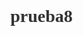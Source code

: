 # prueba8
<!DOCTYPE html>
<html lang="en">
<head>
    <meta charset="UTF-8">
    <meta name="viewport" content="width=device-width, initial-scale=1.0">
    <title>principiante</title>
</head>
<body>
    <style>
        body {
            min-height: 100vh;
            font-family: 'MingLiU', cursive;
            color: #333;
            margin: 0;
            padding: 0;
            background: url(./fondo_cubo.jpg) ;
            text-align: center;
       } 
         .container {
           max-width: 800px;
           margin: 20px auto;
           padding: 20px;
           border: 1px solid #ccc;
           border-radius: 12px;
           box-shadow: 0 0 10px rgba(0, 0, 0, 0.1);
           background-color: rgb(24, 65, 58);
           color: white;
         }
         h1 {
           text-align: center;
         }
         h2{
           text-align: center;
         }
         p {
           line-height: 1.6;
           text-align: left;
         }
         li{
           color: white;
           text-align: left;
        }
        ul{
           list-style-position: inside; 
                       padding: 0; 
                       margin: 0;
        }
        img{
         max-width: 200px;
         border-radius: 10px;
         margin-top: 1.5rem;
         text-align: left;
         }
         button{
           border:0;
           background-image: linear-gradient(
               150deg,
               black,
               white
               #00DDFF
           );
           border-radius: 8px;
       color:black;
       display: flex;
       font-size: 18px;
       padding: 4px;
       cursor: pointer;
       transition: .3s;
       }
       
       button span{
           background-color:  rgb(24, 65, 58);
           padding: 16px 24px;
           border-radius: 6px;
           transition: .3s;
       }
       button:hover span {
           background: none;
       }
       button:active {
           transform: scale(0,9)
       }
       header{
         padding: 2px 5px;
         background-color: transparent;
       }
       .parrafos{
         display: flex;
         margin:25px;
       }
       .pf1{
         margin: 0px 135px;
       }
       .pf2{
         margin: 0px 10px;
       }
       .pf3{
         margin: 0px 125px;
       }
       .pf4{
         margin: 0px 140px;
       }
       .pf5{
         margin: 0px -5px 100px;
       }
       .pf6{
         margin: 0px 100px;
       }
       .pf7{
         margin: 60px 225px;
       }
       .pf8{
         margin: 60px -100px 25px;
       }
       .imagenes{
         margin: -75px;
       }
       .imagenes1{
         margin: 25px;
       }
       .pf9{
         margin: 0px 200px;
       }
       .pf10{
         margin: 0px -100px;
       }
       .pf11{
         margin: 0px 300px;
       }
       .pf12{
         margin: 0px 200px;
       }
       .pf13{
         margin: 0px -100px;
       }
       .pf14{
         margin: 0px 200px;
       }
       .pf15{
         margin: 0px -100px;
       }
       .pf16{
         margin: 25px -20px;
       }
       .pf17{
         margin: 0px 200px;
       }
       .pf18{
         margin: 0px -130px;
       }
       .pf19{
         margin: 0px 335px;
       }
       .footer1{
         margin: 0px 200px;
       }
    </style>
    <div class="container">
    <p>Ahora que ya sabesmos lo basico para resolver el cubo rubik 3x3, 
    haremos los pasos en cada una de las capas.</p>
    <h2>Cómo hacer la primera cara del cubo de rubik primera cruz blanca</h2>
    <p>En la primera capa vamos a comenzar armando la cara blanca (aunque puedes empezar por cualquier cara)
        Lo primero que hay que hacer es una cruz blanca, hay que tener en cuenta que debemos unirlo con el mismo color de las aristas.
        No necesitas ningún algoritmo para hacer eso, es algo intuitivo que necesita un 
        poco de práctica para entender</p>
        <img style="max-width: 300px;" src="curz_blanca.webp">
    <p>Aunque es sencillo te dejare algunos algoritmos para que sepas los movimientos que debes hacer</p>
    <header>
    <img src="ANCLA.jpg">
    <img src="olvide_contraseña1.png">
    <img src="paso1_caso3.webp">
    </header>
    <div class="parrafos">
        <p class="pf1">U’ R’ U F’</p>          
        <p class="pf2">F’ U’ R U</p>                    
        <p class="pf3">U’ R U</p>
    </div>
    <h2>Resolver las esquinas blancas</h2>
    <p>Una vez tengamos la cruz blanca tendremos que insertar las esquinas que tienen el color blanco en su lugar correcto para terminar la primera capa. 
       Es decir, en este paso únicamente prestaremos atención a aquellas esquinas que tengan una de sus caras de color blanco. Este paso también es muy 
       sencillo.Solo tenemos cinco posibles situaciones y podremos solucionarlas con el mismo algoritmo.</p>
    <p>Con la cruz blanca hacia arriba, buscamos alguna esquina con color blanco, pudiendo obtener alguno de los siguientes casos:</p>
    <ul>
    <li>Primer caso. En la capa inferior tenemos una esquina en la que el color blanco se queda mirando hacia nosotros. Para ponerla en su posición correcta, 
    lo primero que tenemos que hacer es colocar la esquina justo debajo del lugar donde la queremos insertar y hacer los cuatro sencillos pasos que podemos 
    ver en la primera ilustración.</li>
    <li>Segundo caso. En esta ocasión el color blanco se queda mirando hacia abajo. Igual que en caso anterior, ponemos la esquina justo debajo de donde la queremos 
    insertar y realizamos el mismo algoritmo que antes pero, en esta ocasión, lo tenemos que repetir tres veces para que la esquina se coloque en su posición correcta.</li>
    <li>Tercer caso. En esta situación la esquina está en su posición correcta, pero mal orientada. Para cambiar esto tenemos que aplicar el mismo algoritmo que en los 
    casos anteriores, pero en esta ocasión lo repetiremos cuatro veces, para que la esquina quede bien colocada.</li>
    <li>Cuarto caso. Nos encontramos casi lo mismo que en el tercer caso; la diferencia es que el color blanco no está de frente a nosotros, sino que se queda a la derecha.
    Para arreglar esta pieza llevaremos a cabo el mismo algoritmo, pero lo repetiremos solo dos veces.</li>
    <li>Quinto caso. Se corresponde con algo muy parecido al caso uno, pero en esta ocasión el blanco, en vez de mirarnos a nosotros, se queda mirando hacia la derecha. 
    En esta situación haremos un algoritmo aún más sencillo. También lo podemos resolver con el mismo algoritmo que en los otros casos pero tendríamos que aplicarlo cinco veces.</li>
    </ul>
    <header>
        <img src="paso2_caso1.webp">
        <img src="paso2_caso2.webp">
        <img src="paso2_caso3.webp">
    </header>

    <div class="parrafos">
        <p class="pf4">D’ R’ D R</p>          
        <p class="pf5">D’ R’ D R (x3)</p>                    
        <p class="pf6">D’ R’ D R(x4)</p>
    </div>
    <header class="imagenes">
        <img src="paso2_caso4.webp">
        <img src="paso2_caso5.webp">
    </header>
    <div class="parrafos">
        <p class="pf7">D’ R’ D R(x2)</p>          
        <p class="pf8">R’ D’ R</p>                    
    </div>
    <p>Puede que te encuentres el tercer caso pero que la esquina no tenga que ir ahí, en esa situación tendremos que aplicar una vez el algoritmo para bajar esa 
        pieza a la capa inferior y cuando la tengamos abajo podremos hacerlo con normalidad.</p>
        <h2>Como hacer la capa central</h2>
        <p>Ahora haremos la capa central. Como ya hemos terminado la primera capa la ponemos mirando hacia abajo. Ahora se pondra algo dificil, 
        pero con un poco de practica se te ira haciendo mas facil.</p>
        <p>Para este caso tenemos que aprender dos algoritmos. Buscaremos una arista que no tenga el color amarillo y la ponemos de 
        forma que el color de la arista coincida con el color del centro.</p>
        <header class="imagenes1">
            <img src="paso3_caso1.webp">
            <img src="paso3_caso2.webp">
        </header>
        <div class="parrafos">
            <p class="pf9">U R U’ R’ U’ F’ U F</p>          
            <p class="pf10">U’ L’ U L U F U’ F’</p>                    
        </div>
        <p>Nos podemos encontrar un caso en el que una arista está en su sitio pero mal orientada. En esa situación lo que tenemos que hacer es sacar esa pieza. 
            Debemos usar alguno de los algoritmos que acabamos de explicar. Lo que estamos haciendo es meter otra pieza en su lugar y 
            una vez que tenemos esa pieza fuera la ponemos en su posición correcta.</p>
            <header class="imagenes1">
                <img src="paso3_caso3.webp">
            </header>
            <div class="parrafos">
                <p class="pf11">arista mal orientada</p>                            
            </div>
            <h2>Como hacer la cruz amarilla</h2>
            <p>Ahora que ya tienes las dos primeras capas hechas, toca resolver la ultima, pero para hacerlo primero debe hacer la cruz con el color amarillo.</p>
            <p>Nos podemos encontrar con cuatro casos y todos los vamos a solucionar con el mismo algoritmo. 
                Es la solucion más sencilla, después podrás aprender el resto de formas. Te explicare los casos del más sencillo al más complicado:</p>
                <ul>
                <li>Lo primero que nos puede pasar es que la cruz ya este hecha. En este caso no haras nada mas, ve al siguiente paso.</li>
                <li>En el segundo caso tendremos una línea de color amarillo. Para hacer la cruz amarilla, pondremos la línea amarilla de
                forma horizontal y haremos el algoritmo una sola vez.</li>
                <li>El tercer caso porque veremos una L amarilla. Para solucionar este caso cogeremos el cubo de forma que las aristas amarillas se queden en el fondo
                 y en la izquierda. Una vez que lo tengamos así, aplicaremos el mismo algoritmo dos veces.</li>
                <li>En el cuarto tendremos solo el centro, en este caso lo que haremos es realizar una vez el mismo algoritmo que en los casos anteriores; después 
                    dos giros a la capa superior y volvemos a repetir otras dos veces el algoritmo.</li>
                </ul>
                <header class="imagenes1">
                    <img src="paso4_caso1.webp">
                    <img src="paso4_caso2.webp">
                </header>
                <div class="parrafos">
                    <p class="pf12">Última cruz correcta</p>          
                    <p class="pf13">F R U R’ U’ F’</p>                    
                </div>
                <header class="imagenes1">
                    <img src="paso4_caso3.webp">
                    <img src="paso4_caso4.webp">
                </header>
                <div class="parrafos">
                    <p class="pf14">F R U R’ U’ F’ (x2)</p>          
                    <p class="pf15">F R U R’ U’ F’- U2</p>     
                    <p class="pf16">-F R U R’ U’ F’ (x2)</p>               
                </div>
        <h2>Ordenar las aristas de la ultima capa</h2>
        <p>Cuando hemos hecho la cruz amarilla, hemos comentado que no nos teníamos que preocupar si los 
        colores de los laterales no coinciden con los centros, pues eso lo vamos a solucionar ahora.</p>
        <p>Tendremos dos casos:</p>
        <ul>
        <li>Buscaremos que "dos" aristas estén bien colocadas, osea, que sus colores laterales 
            coincidan con los colores de los centros. Cuando las encontremos, tenemos que girar la capa a nuestra 
            izquierda, de forma que las aristas que están bien se queden en el fondo y en la izquierda. 
            Una vez que las tenemos así, aplicamos el siguiente algoritmo.</li>
        <li>En el segundo caso encontramos dos aristas bien, pero en esta ocasión están una frente a la otra. 
            Cuando nos pase esto, haremos el algoritmo anterior hasta q nos quede el caso anterior y repetiremos una vez mas.</li>
        </ul>
        <header class="imagenes1">
            <img src="paso5_caso1.jpg">
            <img src="paso5_caso2.jpg">
        </header>
        <div class="parrafos">
            <p class="pf17">U R U R’ U R U U R’</p>          
            <p class="pf18">U R U R’ U R U U R’ </p>                    
        </div>
        <h2>Ordenar las esquinas de la ultima capa</h2>
        <p>Ya solo nos queda poner las esquinas en su posición y orientarlas. Ahora tendremos la cruz amarilla bien, eso quiere decir 
        que el color de los laterales de la cruz coincidirá con el de los centros. Ahora tenemos dos posibles casos.</p>
        <ul>
        <li>En el primer caso, sin mover ninguna cara, buscaremos alguna esquina que esté bien, aunque esté rotada, eso lo arreglaremos en el 
            próximo paso. Cuando la encontremos, pondremos el cubo de forma que la esquina que esté bien se quede a nuestra derecha y aplicamos 
            el algoritmo. Lo tendremos que aplicar una o dos veces, es decir,lo una vez y volver a mirar el cubo, si 
            ya están todas las esquinas en su posición pasamos al siguiente paso; en el caso de que aún esté mal lo haremos otra vez y si lo 
            hemos hecho bien ya tendremos todas las esquinas en su posición.</li>
        <li>En el caso de que ninguna esquina esté en su posición correcta, aplicaremos el algoritmo una vez. Con esto alguna de las 
            esquinas se quedará en su posición correcta y podremos hacer nuevamente el algoritmo del primer paso.</li>
        </ul>
        <header class="imagenes1">
            <img src="paso6_caso1.webp">
            <img src="paso6_caso2.webp">
        </header>
        <div class="parrafos">
            <p class="pf17">U R U’ L’ U R’ U’ L</p>          
            <p class="pf18">U R U’ L’ U R’ U’ L (x2 o x3)</p>                    
        </div>
        <h2>Orientar las esquinas</h2>
        <p>Ya tendrás el cubo con todas las piezas en su posición, solo te falta orientar las esquinas para que 
            el color amarillo se quede mirando hacia arriba. Esto lo vamos a hacer de una forma muy facil: pon una esquina que esté 
            mal a tu derecha y aplica el algoritmo hasta que el color amarillo se quede mirando hacia arriba. 
            Cuando esa pieza esté bien, gira la capa superior para poner a tu derecha otra esquina que esté mal y vuelve a aplicar el algoritmo 
            hasta que el amarillo se quede mirando hacia arriba. Es muy importante no girar el cubo durante este proceso solo la capa.</p>
        <p>Cuando estés orientando las esquinas parecerá, que estás desmontando el resto del cubo, pero no te preocupes, cuando termines de 
            orientar las esquinas el cubo se quedará totalmente resuelto.</p>
            <header class="imagenes1">
                <img src="paso7_caso1.webp">
            </header>
            <div class="parrafos">
                <p class="pf19">R’ D’ R D</p>                           
            </div>   
        <p>Es muy importante que siempre apliques el algoritmo completo. Muchas veces olvidarás hacer el último movimiento porque verás que la esquina 
            ya está bien orientada. Pero es muy importante que lo hagas completo para que no se desarme el resto del cubo.</p>
           <h2>Videos</h2>
           <p>En el siguiente boton podras ir a un canal de youtube en el que hay videospor si quieres reforzar lo que aprendiste</p>
            <a href="https://www.youtube.com/@CubyPuzzles" target="_blank">
                <button><!--boton-->
                  <span>YOUTUBE</span>
                </button>
            <a href="cubo.html">
                <p></p>
        <button>
            <span>REGRESAR</span>
        </button>
      </a>
      <div class="footer1">
        <footer>
            <p>&copy; 2024 RubiksCubes. Todos los derechos reservados.</p>
        </footer>                           
    </div>  
</body>
</html>
